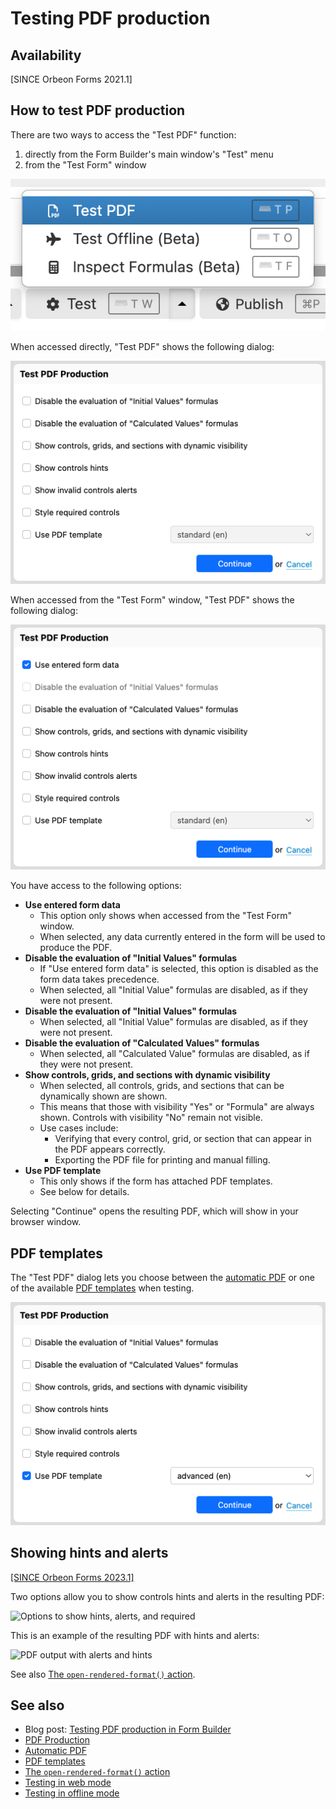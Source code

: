 # Testing PDF production

## Availability

[SINCE Orbeon Forms 2021.1]

## How to test PDF production

There are two ways to access the "Test PDF" function:

1. directly from the Form Builder's main window's "Test" menu 
2. from the "Test Form" window

![The "Test" menu](images/test-pdf-button.png)

When accessed directly, "Test PDF" shows the following dialog:

![The "Test PDF Production" dialog](images/test-pdf-no-data.png)

When accessed from the "Test Form" window, "Test PDF" shows the following dialog:

![The "Test PDF Production" dialog](images/test-pdf-use-data.png)

You have access to the following options: 

- __Use entered form data__
  - This option only shows when accessed from the "Test Form" window.
  - When selected, any data currently entered in the form will be used to produce the PDF.
- __Disable the evaluation of "Initial Values" formulas__
  - If "Use entered form data" is selected, this option is disabled as the form data takes precedence.
  - When selected, all "Initial Value" formulas are disabled, as if they were not present.
- __Disable the evaluation of "Initial Values" formulas__
  - When selected, all "Initial Value" formulas are disabled, as if they were not present.
- __Disable the evaluation of "Calculated Values" formulas__
  - When selected, all "Calculated Value" formulas are disabled, as if they were not present.
- __Show controls, grids, and sections with dynamic visibility__
  - When selected, all controls, grids, and sections that can be dynamically shown are shown.
  - This means that those with visibility "Yes" or "Formula" are always shown. Controls with visibility "No" remain not visible.
  - Use cases include:
    - Verifying that every control, grid, or section that can appear in the PDF appears correctly.
    - Exporting the PDF file for printing and manual filling.
- __Use PDF template__
  - This only shows if the form has attached PDF templates.
  - See below for details.

Selecting "Continue" opens the resulting PDF, which will show in your browser window.

## PDF templates

The "Test PDF" dialog lets you choose between the [automatic PDF](pdf-automatic.md) or one of the available [PDF templates](pdf-templates.md) when testing.

![Selecting a PDF template for PDF testing](images/test-pdf-use-pdf-template.png)

## Showing hints and alerts

[\[SINCE Orbeon Forms 2023.1\]](/release-notes/orbeon-forms-2023.1.md)

Two options allow you to show controls hints and alerts in the resulting PDF:

![Options to show hints, alerts, and required](images/test-pdf-hints-alerts-required.png)

This is an example of the resulting PDF with hints and alerts:

![PDF output with alerts and hints](images/test-pdf-hints-alerts-result.png)

See also [The `open-rendered-format()` action](/form-runner/advanced/buttons-and-processes/actions-form-runner.md#open-rendered-format).

## See also 

- Blog post: [Testing PDF production in Form Builder](https://blog.orbeon.com/2021/11/testing-pdf-production-in-form-builder.html)
- [PDF Production](pdf-production.md)
- [Automatic PDF](pdf-automatic.md)
- [PDF templates](pdf-templates.md)
- [The `open-rendered-format()` action](/form-runner/advanced/buttons-and-processes/actions-form-runner.md#open-rendered-format)
- [Testing in web mode](web-test.md)
- [Testing in offline mode](offline-test.md)